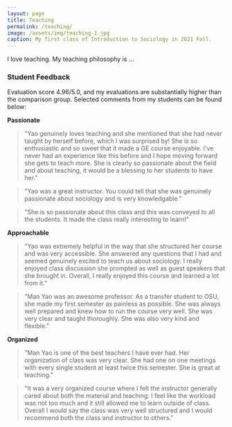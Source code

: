 ```yaml
---
layout: page
title: Teaching
permalink: /teaching/
image: /assets/img/teaching-1.jpg
caption: My first class of Introduction to Sociology in 2021 Fall. 
---
```


I love teaching. My teaching philosophy is ...

### **Student Feedback**

Evaluation score 4.96/5.0, and my evaluations are substantially higher than the comparison group. Selected comments from my students can be found below:

**Passionate**

> "Yao genuinely loves teaching and she mentioned that she had never taught by herself before, which I was surprised by! She is so
enthusiastic and so sweet that it made a GE course enjoyable. I've never had an experience like this before and I hope moving
forward she gets to teach more. She is clearly so passionate about the field and about teaching, it would be a blessing to her
students to have her."

> "Yao was a great instructor. You could tell that she was genuinely passionate about sociology and is very knowledgable."

> "She is so passionate about this class and this was conveyed to all the students. It made the class really interesting to learn!"

**Approachable**

> "Yao was extremely helpful in the way that she structured her course and was very accessible. She answered any questions that I
had and seemed genuinely excited to teach us about sociology. I really enjoyed class discussion she prompted as well as guest
speakers that she brought in. Overall, I really enjoyed this course and learned a lot from it."

> "Man Yao was an awesome professor. As a transfer student to OSU, she made my first semester as painless as possible. She was
always well prepared and knew how to run the course very well. She was very clear and taught thoroughly. She was also very kind
and flexible."

**Organized**

> "Man Yao is one of the best teachers I have ever had. Her organization of class was very clear. She had one on one meetings with
every single student at least twice this semester. She is great at teaching."

> "It was a very organized course where I felt the instructor generally cared about both the material and teaching. I feel like the
workload was not too much and it still allowed me to learn outside of class. Overall I would say the class was very well structured
and I would recommend both the class and instructor to others."


